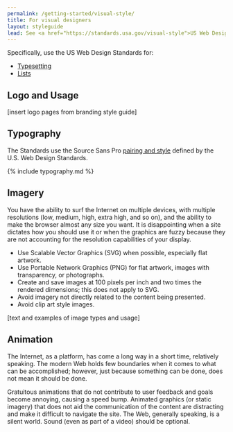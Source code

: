 ```yaml
---
permalink: /getting-started/visual-style/
title: For visual designers
layout: styleguide
lead: See <a href="https://standards.usa.gov/visual-style">US Web Design Standards</a> for design considerations.
---
```


<p>Specifically, use the US Web Design Standards for:</p>

<ul>
  <li><a href="https://standards.usa.gov/visual-style/#typesetting">Typesetting</a></li>
  <li><a href="https://standards.usa.gov/visual-style/#lists">Lists</a></li>
</ul>

<h2 class="usa-heading" id="logo-and-usage">Logo and Usage</h2>

[insert logo pages from branding style guide]

<h2 class="usa-heading" id="typography">Typography</h2>

The Standards use the Source Sans Pro [pairing and style](https://playbook.cio.gov/designstandards/visual-style/#pairings) defined by the U.S. Web Design Standards.

{% include typography.md %}

<h2 class="usa-heading" id="imagery">Imagery</h2>

You have the ability to surf the Internet on multiple devices, with multiple resolutions (low, medium, high, extra high, and so on), and the ability to make the browser almost any size you want. It is disappointing when a site dictates how you should use it or when the graphics are fuzzy because they are not accounting for the resolution capabilities of your display.

 * Use Scalable Vector Graphics (SVG) when possible, especially flat artwork.
 * Use Portable Network Graphics (PNG) for flat artwork, images with transparency, or photographs.
 * Create and save images at 100 pixels per inch and two times the rendered dimensions; this does not apply to SVG.
 * Avoid imagery not directly related to the content being presented.
 * Avoid clip art style images.

[text and examples of image types and usage]

<h2 class="usa-heading" id="animation">Animation</h2>

The Internet, as a platform, has come a long way in a short time, relatively speaking. The modern Web holds few boundaries when it comes to what can be accomplished; however, just because something can be done, does not mean it should be done.

Gratuitous animations that do not contribute to user feedback and goals become annoying, causing a speed bump. Animated graphics (or static imagery) that does not aid the communication of the content are distracting and make it difficult to navigate the site. The Web, generally speaking, is a silent world.  Sound (even as part of a video) should be optional.
